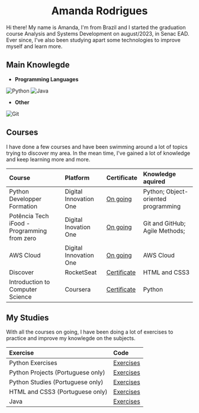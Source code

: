 <div align='center'>

# Amanda Rodrigues

</div>

Hi there! My name is Amanda, I'm from Brazil and I started the graduation course Analysis and Systems Development on august/2023, in Senac EAD. 
Ever since, I've also been studying apart some technologies to improve myself and learn more.

## Main Knowlegde

- **Programming Languages**

![Python](https://img.shields.io/badge/python-3670A0?style=for-the-badge&logo=python&logoColor=ffdd54) ![Java](https://img.shields.io/badge/java-%23ED8B00.svg?style=for-the-badge&logo=openjdk&logoColor=white)
- **Other**

![Git](https://img.shields.io/badge/git-%23F05033.svg?style=for-the-badge&logo=git&logoColor=white)

## Courses

I have done a few courses and have been swimming around a lot of topics trying to discover my area. In the mean time, I've gained a lot of knowledge and keep learning more and more.

|Course|Platform|Certificate|Knowledge aquired|
|:-----|:-------|:----------|:----------------|
|Python Developper Formation|Digital Innovation One|[On going]()|Python; Object-oriented programming|
|Potência Tech iFood - Programming from zero|Digital Inovation One|[On going]()|Git and GitHub; Agile Methods;|
|AWS Cloud|Digital Innovation One|[On going]()|AWS Cloud|
|Discover|RocketSeat|[Certificate]()|HTML and CSS3|
|Introduction to Computer Science|Coursera|[Certificate]()|Python|

## My Studies

With all the courses on going, I have been doing a lot of exercises to practice and improve my knowlegde on the subjects. 

|Exercise|Code|
|:-------|:---|
|Python Exercises| [Exercises](https://github.com/amanjonson22/Exercicios-Python/blob/main/programas/exercicios.md)|
|Python Projects (Portuguese only)|[Exercises]()|
|Python Studies (Portuguese only)|[Exercises](https://github.com/amanjonson22/Estudos-de-Python)|
|HTML and CSS3 (Portuguese only)| [Exercises](https://github.com/amanjonson22/projeto-discover)|
|Java|[Exercises](https://github.com/amanjonson22/dio-java-basico)|


